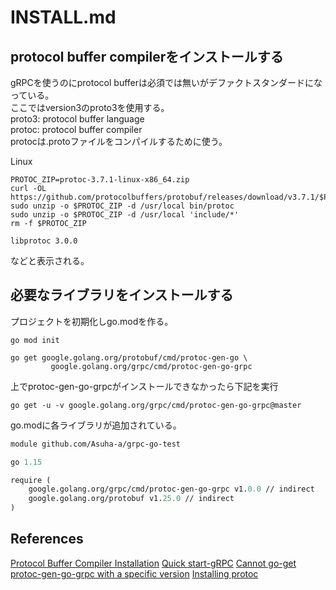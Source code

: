 # INSTALL.md

## protocol buffer compilerをインストールする

gRPCを使うのにprotocol bufferは必須では無いがデファクトスタンダードになっている。  
ここではversion3のproto3を使用する。  
proto3: protocol buffer language  
protoc: protocol buffer compiler  
protocは.protoファイルをコンパイルするために使う。  

Linux

```terminal
PROTOC_ZIP=protoc-3.7.1-linux-x86_64.zip
curl -OL https://github.com/protocolbuffers/protobuf/releases/download/v3.7.1/$PROTOC_ZIP
sudo unzip -o $PROTOC_ZIP -d /usr/local bin/protoc
sudo unzip -o $PROTOC_ZIP -d /usr/local 'include/*'
rm -f $PROTOC_ZIP
```

```terminal
libprotoc 3.0.0
```

などと表示される。  

## 必要なライブラリをインストールする

プロジェクトを初期化しgo.modを作る。

```terminal
go mod init
```

```terminal
go get google.golang.org/protobuf/cmd/protoc-gen-go \
         google.golang.org/grpc/cmd/protoc-gen-go-grpc
```

上でprotoc-gen-go-grpcがインストールできなかったら下記を実行

```terminal
go get -u -v google.golang.org/grpc/cmd/protoc-gen-go-grpc@master
```

go.modに各ライブラリが追加されている。  

```go.mod
module github.com/Asuha-a/grpc-go-test

go 1.15

require (
    google.golang.org/grpc/cmd/protoc-gen-go-grpc v1.0.0 // indirect
    google.golang.org/protobuf v1.25.0 // indirect
)
```

## References

[Protocol Buffer Compiler Installation](https://grpc.io/docs/protoc-installation/)
[Quick start-gRPC](https://grpc.io/docs/languages/go/quickstart/)
[Cannot go-get protoc-gen-go-grpc with a specific version](https://github.com/grpc/grpc-go/issues/3727)
[Installing protoc](http://google.github.io/proto-lens/installing-protoc.html)